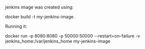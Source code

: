 

jenkins image was created using:

docker build -t my-jenkins-image .


Running it:

docker run -p 8080:8080 -p 50000:50000 --restart=on-failure -v jenkins_home:/var/jenkins_home my-jenkins-image

